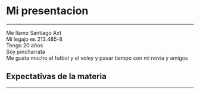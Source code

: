 # Mi presentacion
___
Me llamo Santiago Axt <br> 
Mi legajo es 213.485-8 <br>
Tengo 20 años <br>
Soy pincharrata <br>
Me gusta mucho el futbol y el voley y pasar tiempo con mi novia y amigos <br>

## Expectativas de la materia 
___

